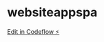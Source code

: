 # websiteappspa

[Edit in Codeflow ⚡️](https://stackblitz.com/~/github.com/Miguel-Sanchez241001/websiteappspa)